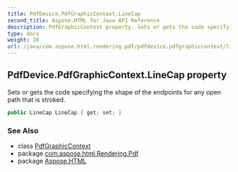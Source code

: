 ```yaml
---
title: PdfDevice.PdfGraphicContext.LineCap
second_title: Aspose.HTML for Java API Reference
description: PdfGraphicContext property. Sets or gets the code specifying the shape of the endpoints for any open path that is stroked
type: docs
weight: 30
url: /java/com.aspose.html.rendering.pdf/pdfdevice.pdfgraphiccontext/linecap/
---
```

## PdfDevice.PdfGraphicContext.LineCap property

Sets or gets the code specifying the shape of the endpoints for any open path that is stroked.

```java
public LineCap LineCap { get; set; }
```

### See Also

* class [PdfGraphicContext](../)
* package [com.aspose.html.Rendering.Pdf](../../pdfdevice.pdfgraphiccontext/)
* package [Aspose.HTML](../../../)
